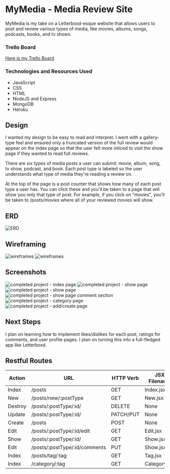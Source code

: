 
# MyMedia - Media Review Site

MyMedia is my take on a Letterboxd-esque website that allows users to post and review various types of media, like movies, albums, songs, podcasts, books, and tv shows.

### Trello Board
[Here is my Trello Board](https://trello.com/b/qJoEQ4hx/mymedia-project)

### Technologies and Resources Used
* JavaScript
* CSS
* HTML
* NodeJS and Express
* MongoDB
* Heroku

## Design
I wanted my design to be easy to read and interpret. I went with a gallery-type feel and ensured only a truncated version of the full review would appear on the index page so that the user felt more inticed to visit the show page if they wanted to read full reviews.

There are six types of media posts a user can submit: movie, album, song, tv show, podcast, and book. Each post type is labeled so the user understands what type of media they're reading a review on.

At the top of the page is a post counter that shows how many of each post type a user has. You can click these and you'll be taken to a page that will show you only that type of post. For example, if you click on "movies", you'll be taken to /posts/movies where all of your reviewed movies will show.

## ERD
![ERD](https://i.imgur.com/SU1Wt4n.png)

## Wireframing
![wireframes](https://i.imgur.com/TE5Ncdk.png)
![wireframes](https://i.imgur.com/HTv3XyV.png)

## Screenshots
![completed project - index page](https://i.imgur.com/Xu2LCm8.png)
![completed project - show page](https://i.imgur.com/OeDcvbd.png)
![completed project - show page](https://i.imgur.com/3CkuTYb.png)
![completed project - show page comment section](https://i.imgur.com/KrmLr8x.png)
![completed project - category page](https://i.imgur.com/ECm0Tx6.png)
![completed project - add/create page](https://i.imgur.com/UAUi1Ak.png)

## Next Steps

I plan on learning how to implement likes/dislikes for each post, ratings for comments, and user profile pages. I plan on turning this into a full-fledged app like Letterboxd.

## Restful Routes

| Action    | URL                           | HTTP Verb | JSX Filename      | Mongoose Method        |
|-----------|-------------------------------|-----------|-------------------|------------------------|
| Index     | /posts                        | GET       | Index.jsx         | Post.find              |
| New       | /posts/new/:postType          | GET       | New.jsx           | None                   |
| Destroy   | /posts/:postType/:id/         | DELETE    | None              | Post.findByIdAndDelete |
| Update    | /posts/:postType/:id/         | PATCH/PUT | None              | Post.findByIdAndUpdate |
| Create    | /posts                        | POST      | None              | Post.create            |
| Edit      | /posts/:postType/:id/edit     | GET       | Edit.jsx          | Post.findById          |
| Show      | /posts/:postType/:id/         | GET       | Show.jsx          | Post.findById          |
| Edit      | /posts/:postType/:id/comments | PUT       | Show.jsx          | Post.findById          |
| Index     | /posts/tag/:tag               | GET       | Tag.jsx           | Post.find              |
| Index     | /category/:tag                | GET       | Category.jsx      | Post.find              |
